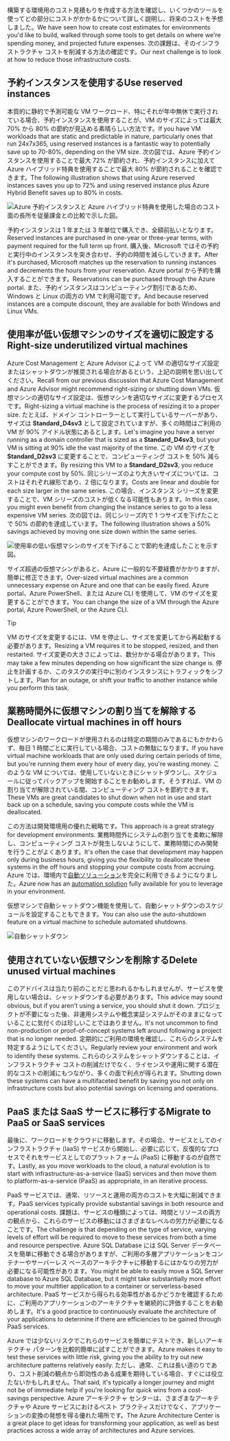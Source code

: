 <span data-ttu-id="88244-101">構築する環境用のコスト見積もりを作成する方法を確認し、いくつかのツールを使ってどの部分にコストがかかるかについて詳しく説明し、将来のコストを予想しました。</span><span class="sxs-lookup"><span data-stu-id="88244-101">We have seen how to create cost estimates for environments you'd like to build, walked through some tools to get details on where we're spending money, and projected future expenses.</span></span> <span data-ttu-id="88244-102">次の課題は、そのインフラストラクチャ コストを削減する方法の確認です。</span><span class="sxs-lookup"><span data-stu-id="88244-102">Our next challenge is to look at how to reduce those infrastructure costs.</span></span>

## <a name="use-reserved-instances"></a><span data-ttu-id="88244-103">予約インスタンスを使用する</span><span class="sxs-lookup"><span data-stu-id="88244-103">Use reserved instances</span></span>

<span data-ttu-id="88244-104">本質的に静的で予測可能な VM ワークロード、特にそれが年中無休で実行されている場合、予約インスタンスを使用することが、VM のサイズによっては最大 70% から 80% の節約が見込める素晴らしい方法です。</span><span class="sxs-lookup"><span data-stu-id="88244-104">If you have VM workloads that are static and predictable in nature, particularly ones that run 24x7x365, using reserved instances is a fantastic way to potentially save up to 70-80%, depending on the VM size.</span></span> <span data-ttu-id="88244-105">次の図では、Azure 予約インスタンスを使用することで最大 72% が節約され、予約インスタンスに加えて Azure ハイブリッド特典を使用することで最大 80% が節約されることを確認できます。</span><span class="sxs-lookup"><span data-stu-id="88244-105">The following illustration shows that using Azure reserved instances saves you up to 72% and using reserved instance plus Azure Hybrid Benefit saves up to 80% in costs.</span></span>

![Azure 予約インスタンスと Azure ハイブリッド特典を使用した場合のコスト面の長所を従量課金との比較で示した図。](../media-drafts/4-savings-coins.png)

<span data-ttu-id="88244-107">予約インスタンスは 1 年または 3 年単位で購入でき、全額前払いとなります。</span><span class="sxs-lookup"><span data-stu-id="88244-107">Reserved instances are purchased in one-year or three-year terms, with payment required for the full term up front.</span></span> <span data-ttu-id="88244-108">購入後、Microsoft ではその予約と実行中のインスタンスを突き合わせ、予約の時間を減らしていきます。</span><span class="sxs-lookup"><span data-stu-id="88244-108">After it's purchased, Microsoft matches up the reservation to running instances and decrements the hours from your reservation.</span></span> <span data-ttu-id="88244-109">Azure portal から予約を購入することができます。</span><span class="sxs-lookup"><span data-stu-id="88244-109">Reservations can be purchased through the Azure portal.</span></span> <span data-ttu-id="88244-110">また、予約インスタンスはコンピューティング割引であるため、Windows と Linux の両方の VM で利用可能です。</span><span class="sxs-lookup"><span data-stu-id="88244-110">And because reserved instances are a compute discount, they are available for both Windows and Linux VMs.</span></span>

## <a name="right-size-underutilized-virtual-machines"></a><span data-ttu-id="88244-111">使用率が低い仮想マシンのサイズを適切に設定する</span><span class="sxs-lookup"><span data-stu-id="88244-111">Right-size underutilized virtual machines</span></span>

<span data-ttu-id="88244-112">Azure Cost Management と Azure Advisor によって VM の適切なサイズ設定またはシャットダウンが推奨される場合があるという、上記の説明を思い出してください。</span><span class="sxs-lookup"><span data-stu-id="88244-112">Recall from our previous discussion that Azure Cost Management and Azure Advisor might recommend right-sizing or shutting down VMs.</span></span> <span data-ttu-id="88244-113">仮想マシンの適切なサイズ設定は、仮想マシンを適切なサイズに変更するプロセスです。</span><span class="sxs-lookup"><span data-stu-id="88244-113">Right-sizing a virtual machine is the process of resizing it to a proper size.</span></span> <span data-ttu-id="88244-114">たとえば、ドメイン コントローラーとして実行しているサーバーがあり、サイズは **Standard_D4sv3** として設定されていますが、多くの時間はご利用の VM が 90% アイドル状態にあるとします。</span><span class="sxs-lookup"><span data-stu-id="88244-114">Let's imagine you have a server running as a domain controller that is sized as a **Standard_D4sv3**, but your VM is sitting at 90% idle the vast majority of the time.</span></span> <span data-ttu-id="88244-115">この VM のサイズを **Standard_D2sv3** に変更することで、コンピューティング コストを 50% 減らすことができます。</span><span class="sxs-lookup"><span data-stu-id="88244-115">By resizing this VM to a **Standard_D2sv3**, you reduce your compute cost by 50%.</span></span> <span data-ttu-id="88244-116">同じシリーズのより大きいサイズについては、コストはそれぞれ線形であり、2 倍になります。</span><span class="sxs-lookup"><span data-stu-id="88244-116">Costs are linear and double for each size larger in the same series.</span></span> <span data-ttu-id="88244-117">この場合、インスタンス シリーズを変更することで、VM シリーズのコストが低くなる可能性もあります。</span><span class="sxs-lookup"><span data-stu-id="88244-117">In this case, you might even benefit from changing the instance series to go to a less expensive VM series.</span></span> <span data-ttu-id="88244-118">次の図では、同じシリーズ内で 1 つサイズを下げたことで 50% の節約を達成しています。</span><span class="sxs-lookup"><span data-stu-id="88244-118">The following illustration shows a 50% savings achieved by moving one size down within the same series.</span></span>

![使用率の低い仮想マシンのサイズを下げることで節約を達成したことを示す図。](../media-drafts/4-vm-resize.png)

<span data-ttu-id="88244-120">サイズ超過の仮想マシンがあると、Azure に一般的な不要経費がかかりますが、簡単に修正できます。</span><span class="sxs-lookup"><span data-stu-id="88244-120">Over-sized virtual machines are a common unnecessary expense on Azure and one that can be easily fixed.</span></span> <span data-ttu-id="88244-121">Azure portal、Azure PowerShell、または Azure CLI を使用して、VM のサイズを変更することができます。</span><span class="sxs-lookup"><span data-stu-id="88244-121">You can change the size of a VM through the Azure portal, Azure PowerShell, or the Azure CLI.</span></span>

> [!TIP]
> <span data-ttu-id="88244-122">VM のサイズを変更するには、VM を停止し、サイズを変更してから再起動する必要があります。</span><span class="sxs-lookup"><span data-stu-id="88244-122">Resizing a VM requires it to be stopped, resized, and then restarted.</span></span> <span data-ttu-id="88244-123">サイズ変更の大きさによっては、数分かかる場合があります。</span><span class="sxs-lookup"><span data-stu-id="88244-123">This may take a few minutes depending on how significant the size change is.</span></span> <span data-ttu-id="88244-124">停止を計画するか、このタスクの実行中に別のインスタンスにトラフィックをシフトします。</span><span class="sxs-lookup"><span data-stu-id="88244-124">Plan for an outage, or shift your traffic to another instance while you perform this task.</span></span>

## <a name="deallocate-virtual-machines-in-off-hours"></a><span data-ttu-id="88244-125">業務時間外に仮想マシンの割り当てを解除する</span><span class="sxs-lookup"><span data-stu-id="88244-125">Deallocate virtual machines in off hours</span></span>

<span data-ttu-id="88244-126">仮想マシンのワークロードが使用されるのは特定の期間のみであるにもかかわらず、毎日 1 時間ごとに実行している場合、コストの無駄になります。</span><span class="sxs-lookup"><span data-stu-id="88244-126">If you have virtual machine workloads that are only used during certain periods of time, but you're running them every hour of every day, you're wasting money.</span></span> <span data-ttu-id="88244-127">このような VM については、使用していないときにシャットダウンし、スケジュールに従ってバックアップを開始することをお勧めします。そうすれば、VM の割り当てが解除されている間、コンピューティング コストを節約できます。</span><span class="sxs-lookup"><span data-stu-id="88244-127">These VMs are great candidates to shut down when not in use and start back up on a schedule, saving you compute costs while the VM is deallocated.</span></span>

<span data-ttu-id="88244-128">この方法は開発環境用の優れた戦略です。</span><span class="sxs-lookup"><span data-stu-id="88244-128">This approach is a great strategy for development environments.</span></span> <span data-ttu-id="88244-129">業務時間外にシステムの割り当てを柔軟に解除し、コンピューティング コストが発生しないようにして、業務時間にのみ開発を行うことがよくあります。</span><span class="sxs-lookup"><span data-stu-id="88244-129">It's often the case that development may happen only during business hours, giving you the flexibility to deallocate these systems in the off hours and stopping your compute costs from accruing.</span></span> <span data-ttu-id="88244-130">Azure では、環境内で[自動ソリューション](https://docs.microsoft.com/azure/automation/automation-solution-vm-management)を完全に利用できるようになりました。</span><span class="sxs-lookup"><span data-stu-id="88244-130">Azure now has an [automation solution](https://docs.microsoft.com/azure/automation/automation-solution-vm-management) fully available for you to leverage in your environment.</span></span>

<span data-ttu-id="88244-131">仮想マシンで自動シャットダウン機能を使用して、自動シャットダウンのスケジュールを設定することもできます。</span><span class="sxs-lookup"><span data-stu-id="88244-131">You can also use the auto-shutdown feature on a virtual machine to schedule automated shutdowns.</span></span>

![自動シャットダウン](../media-drafts/4-vm-auto-shutdown.png)

## <a name="delete-unused-virtual-machines"></a><span data-ttu-id="88244-133">使用されていない仮想マシンを削除する</span><span class="sxs-lookup"><span data-stu-id="88244-133">Delete unused virtual machines</span></span> 

 <span data-ttu-id="88244-134">このアドバイスは当たり前のことだと思われるかもしれませんが、サービスを使用しない場合は、シャットダウンする必要があります。</span><span class="sxs-lookup"><span data-stu-id="88244-134">This advice may sound obvious, but if you aren't using a service, you should shut it down.</span></span> <span data-ttu-id="88244-135">プロジェクトが不要になった後、非運用システムや概念実証システムがそのままになっていることに気付くのは珍しいことではありません。</span><span class="sxs-lookup"><span data-stu-id="88244-135">It's not uncommon to find non-production or proof-of-concept systems left around following a project that is no longer needed.</span></span> <span data-ttu-id="88244-136">定期的にご利用の環境を確認し、これらのシステムを特定するようにしてください。</span><span class="sxs-lookup"><span data-stu-id="88244-136">Regularly review your environment and work to identify these systems.</span></span> <span data-ttu-id="88244-137">これらのシステムをシャットダウンすることは、インフラストラクチャ コストの削減だけでなく、ライセンスや運用に関する潜在的なコストの削減にもつながり、多くの面で利点が得られます。</span><span class="sxs-lookup"><span data-stu-id="88244-137">Shutting down these systems can have a multifaceted benefit by saving you not only on infrastructure costs but also potential savings on licensing and operations.</span></span>

## <a name="migrate-to-paas-or-saas-services"></a><span data-ttu-id="88244-138">PaaS または SaaS サービスに移行する</span><span class="sxs-lookup"><span data-stu-id="88244-138">Migrate to PaaS or SaaS services</span></span> 

<span data-ttu-id="88244-139">最後に、ワークロードをクラウドに移動します。その場合、サービスとしてのインフラストラクチャ (IaaS) サービスから開始し、必要に応じて、反復的なプロセスでそれをサービスとしてのプラットフォーム (PaaS) に移動するのが自然です。</span><span class="sxs-lookup"><span data-stu-id="88244-139">Lastly, as you move workloads to the cloud, a natural evolution is to start with infrastructure-as-a-service (IaaS) services and then move them to platform-as-a-service (PaaS) as appropriate, in an iterative process.</span></span>

<span data-ttu-id="88244-140">PaaS サービスでは、通常、リソースと運用の両方のコストを大幅に削減できます。</span><span class="sxs-lookup"><span data-stu-id="88244-140">PaaS services typically provide substantial savings in both resource and operational costs.</span></span> <span data-ttu-id="88244-141">課題は、サービスの種類によっては、時間とリソースの両方の観点から、これらのサービスの移動にはさまざまなレベルの労力が必要になることです。</span><span class="sxs-lookup"><span data-stu-id="88244-141">The challenge is that depending on the type of service, varying levels of effort will be required to move to these services from both a time and resource perspective.</span></span> <span data-ttu-id="88244-142">Azure SQL Database には SQL Server データベースを簡単に移動できる場合がありますが、ご利用の多層アプリケーションをコンテナーやサーバーレス ベースのアーキテクチャに移動するにはかなりの労力が必要になる可能性があります。</span><span class="sxs-lookup"><span data-stu-id="88244-142">You might be able to easily move a SQL Server database to Azure SQL Database, but it might take substantially more effort to move your multitier application to a container or serverless-based architecture.</span></span> <span data-ttu-id="88244-143">PaaS サービスから得られる効率性があるかどうかを確認するために、ご利用のアプリケーションのアーキテクチャを継続的に評価することをお勧めします。</span><span class="sxs-lookup"><span data-stu-id="88244-143">It's a good practice to continuously evaluate the architecture of your applications to determine if there are efficiencies to be gained through PaaS services.</span></span>  

<span data-ttu-id="88244-144">Azure では少ないリスクでこれらのサービスを簡単にテストでき、新しいアーキテクチャ パターンを比較的簡単に試すことができます。</span><span class="sxs-lookup"><span data-stu-id="88244-144">Azure makes it easy to test these services with little risk, giving you the ability to try out new architecture patterns relatively easily.</span></span> <span data-ttu-id="88244-145">ただし、通常、これは長い道のりであり、コスト削減の観点から即効性のある成果を期待している場合、すぐには役立たないかもしれません。</span><span class="sxs-lookup"><span data-stu-id="88244-145">That said, it's typically a longer journey and might not be of immediate help if you're looking for quick wins from a cost-savings perspective.</span></span> <span data-ttu-id="88244-146">Azure アーキテクチャ センターは、さまざまなアーキテクチャや Azure サービスにおけるベスト プラクティスだけでなく、アプリケーションの変換の発想を得る優れた場所です。</span><span class="sxs-lookup"><span data-stu-id="88244-146">The Azure Architecture Center is a great place to get ideas for transforming your application, as well as best practices across a wide array of architectures and Azure services.</span></span> 